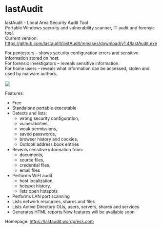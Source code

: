 # lastAudit
lastAudit - Local Area Security Audit Tool<br>
Portable Windows security and vulnerability scanner, IT audit and forensic tool.
<br>
Current version: https://github.com/lastaudit/lastAudit/releases/download/v1.4/lastAudit.exe

For pentesters – shows security configuration errors and sensitive information stored on host.<br>
For forensic investigators – reveals sensitive information.<br>
For home users – reveals what information can be accessed, stolen and used by malware authors.<br>
<br>
<img src="https://raw.githubusercontent.com/lastaudit/lastaudit.github.io/master/screenshot.png">
<br>

Features:
- Free
- Standalone portable executable
- Detects and lists:
     - wrong security configuration,
     - vulnerabilities,
     - weak permissions,
     - saved passwords,
     - browser history and cookies,
     - Outlook address book entries
- Reveals sensitive information from: 
     - documents, 
     - source files, 
     - credential files, 
     - email files
- Performs WiFI audit
     - host localization, 
     - hotspot history,
     - lists open hotspots
- Performs LAN port scanning
- Lists network resources, shares and files
- Lists Active Directory OUs, users, servers, shares and services
- Generates HTML reports
New features will be available soon


Homepage: https://lastaudit.wordpress.com
